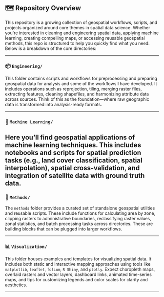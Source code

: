 ## 🗺️ Repository Overview     

This repository is a growing collection of geospatial workflows, scripts, and projects organized around core themes in spatial data science. Whether you're interested in cleaning and engineering spatial data, applying machine learning, creating compelling maps, or accessing reusable geospatial methods, this repo is structured to help you quickly find what you need. Below is a breakdown of the core directories:    

---

### 📦 `Engineering/`     

This folder contains scripts and workflows for preprocessing and preparing geospatial data for analysis and some of the workflows I have developed. It includes operations such as reprojection, tiling, merging raster files, extracting features, cleaning shapefiles, and harmonizing attribute data across sources. Think of this as the foundation—where raw geographic data is transformed into analysis-ready formats.    

---

### 🤖 `Machine Learning/`      

Here you’ll find geospatial applications of machine learning techniques. This includes notebooks and scripts for spatial prediction tasks (e.g., land cover classification, spatial interpolation), spatial cross-validation, and integration of satellite data with ground truth data.      
---

### 🧰 `Methods/`     

The `methods` folder provides a curated set of standalone geospatial utilities and reusable scripts. These include functions for calculating area by zone, clipping rasters to administrative boundaries, reclassifying raster values, zonal statistics, and batch processing tasks across directories. These are building blocks that can be plugged into larger workflows.    

---

### 📊 `Visualization/`     

This folder houses examples and templates for visualizing spatial data. It includes both static and interactive mapping approaches using tools like `matplotlib`, `leaflet`, `folium`, `R Shiny`, and `plotly`. Expect choropleth maps, overlaid rasters and vector layers, dashboard links, animated time-series maps, and tips for customizing legends and color scales for clarity and aesthetics.     

---




